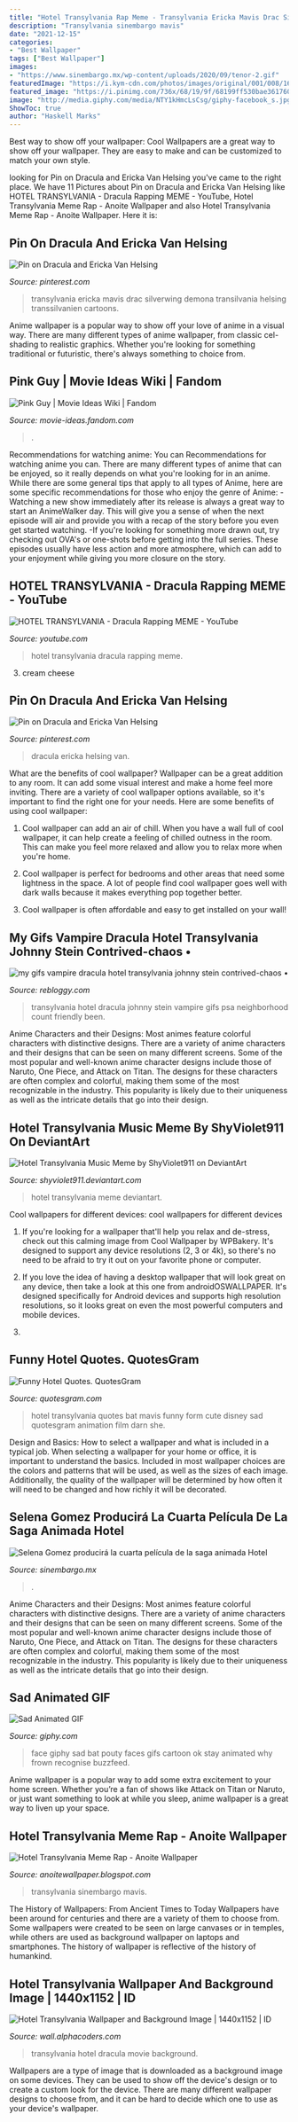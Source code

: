 ```yaml
---
title: "Hotel Transylvania Rap Meme - Transylvania Ericka Mavis Drac Silverwing Demona Transilvania Helsing Transsilvanien Cartoons"
description: "Transylvania sinembargo mavis"
date: "2021-12-15"
categories:
- "Best Wallpaper"
tags: ["Best Wallpaper"]
images:
- "https://www.sinembargo.mx/wp-content/uploads/2020/09/tenor-2.gif"
featuredImage: "https://i.kym-cdn.com/photos/images/original/001/008/169/8b6.gif"
featured_image: "https://i.pinimg.com/736x/68/19/9f/68199ff530bae36176006306a18155cc.jpg"
image: "http://media.giphy.com/media/NTY1kHmcLsCsg/giphy-facebook_s.jpg"
ShowToc: true
author: "Haskell Marks"
---
```



Best way to show off your wallpaper:
Cool Wallpapers are a great way to show off your wallpaper. They are easy to make and can be customized to match your own style.

	

		
looking for Pin on Dracula and Ericka Van Helsing you've came to the right place. We have 11 Pictures about Pin on Dracula and Ericka Van Helsing like HOTEL TRANSYLVANIA - Dracula Rapping MEME - YouTube, Hotel Transylvania Meme Rap - Anoite Wallpaper and also Hotel Transylvania Meme Rap - Anoite Wallpaper. Here it is:
		
    
## Pin On Dracula And Ericka Van Helsing

<img loading=lazy src="https://i.pinimg.com/originals/c5/0f/27/c50f27c4b72bafb639a1b1527cb10ffb.jpg" onerror="this.onerror=null;this.src='https://tse3.mm.bing.net/th?id=OIP.7iCVbI331hnNju2eCt_WRQHaHa&amp;pid=15.1';" alt="Pin on Dracula and Ericka Van Helsing">

_Source: pinterest.com_

>transylvania ericka mavis drac silverwing demona transilvania helsing transsilvanien cartoons. 

	

Anime wallpaper is a popular way to show off your love of anime in a visual way. There are many different types of anime wallpaper, from classic cel-shading to realistic graphics. Whether you're looking for something traditional or futuristic, there's always something to choice from.

    
## Pink Guy | Movie Ideas Wiki | Fandom

<img loading=lazy src="https://vignette.wikia.nocookie.net/movie-ideas2293/images/5/5c/Flat%2C550x550%2C075%2Cf.u3.jpg/revision/latest?cb=20180630152953" onerror="this.onerror=null;this.src='https://tse3.mm.bing.net/th?id=OIP.VAGmTVhRu8vLvywVFyZZvgHaHa&amp;pid=15.1';" alt="Pink Guy | Movie Ideas Wiki | Fandom">

_Source: movie-ideas.fandom.com_

>. 

	

Recommendations for watching anime: You can
Recommendations for watching anime you can. There are many different types of anime that can be enjoyed, so it really depends on what you're looking for in an anime. While there are some general tips that apply to all types of Anime, here are some specific recommendations for those who enjoy the genre of Anime: 
-Watching a new show immediately after its release is always a great way to start an AnimeWalker day. This will give you a sense of when the next episode will air and provide you with a recap of the story before you even get started watching. 
-If you're looking for something more drawn out, try checking out OVA's or one-shots before getting into the full series. These episodes usually have less action and more atmosphere, which can add to your enjoyment while giving you more closure on the story.

    
## HOTEL TRANSYLVANIA - Dracula Rapping MEME - YouTube

<img loading=lazy src="https://i.ytimg.com/vi/VrWWiOkyMzI/hqdefault.jpg" onerror="this.onerror=null;this.src='https://tse2.mm.bing.net/th?id=OIP.ty0jlaJduDurCXKTN2yScQHaFj&amp;pid=15.1';" alt="HOTEL TRANSYLVANIA - Dracula Rapping MEME - YouTube">

_Source: youtube.com_

>hotel transylvania dracula rapping meme. 

	

3. cream cheese 

    
## Pin On Dracula And Ericka Van Helsing

<img loading=lazy src="https://i.pinimg.com/736x/68/19/9f/68199ff530bae36176006306a18155cc.jpg" onerror="this.onerror=null;this.src='https://tse2.mm.bing.net/th?id=OIP.bAIObNocZ3LeBYsckr6IwgHaDx&amp;pid=15.1';" alt="Pin on Dracula and Ericka Van Helsing">

_Source: pinterest.com_

>dracula ericka helsing van. 

	

What are the benefits of cool wallpaper?
Wallpaper can be a great addition to any room. It can add some visual interest and make a home feel more inviting. There are a variety of cool wallpaper options available, so it's important to find the right one for your needs. Here are some benefits of using cool wallpaper: 
1. Cool wallpaper can add an air of chill. When you have a wall full of cool wallpaper, it can help create a feeling of chilled outness in the room. This can make you feel more relaxed and allow you to relax more when you're home. 

2. Cool wallpaper is perfect for bedrooms and other areas that need some lightness in the space. A lot of people find cool wallpaper goes well with dark walls because it makes everything pop together better. 

3. Cool wallpaper is often affordable and easy to get installed on your wall!

    
## My Gifs Vampire Dracula Hotel Transylvania Johnny Stein Contrived-chaos •

<img loading=lazy src="http://25.media.tumblr.com/3e5a0b21bf9dcff189d71967c3378f75/tumblr_mi0xxfs0vC1qidzr6o1_500.gif" onerror="this.onerror=null;this.src='https://tse4.mm.bing.net/th?id=OIP.BzpoVWIf-YYu_GhSH5sffwHaEB&amp;pid=15.1';" alt="my gifs vampire dracula hotel transylvania johnny stein contrived-chaos •">

_Source: rebloggy.com_

>transylvania hotel dracula johnny stein vampire gifs psa neighborhood count friendly been. 

	

Anime Characters and their Designs: Most animes feature colorful characters with distinctive designs.
There are a variety of anime characters and their designs that can be seen on many different screens. Some of the most popular and well-known anime character designs include those of Naruto, One Piece, and Attack on Titan. The designs for these characters are often complex and colorful, making them some of the most recognizable in the industry. This popularity is likely due to their uniqueness as well as the intricate details that go into their design.

    
## Hotel Transylvania Music Meme By ShyViolet911 On DeviantArt

<img loading=lazy src="http://fc00.deviantart.net/fs71/i/2012/189/3/1/hotel_transylvania_music_meme_by_shyviolet911-d56hv9g.png" onerror="this.onerror=null;this.src='https://tse2.mm.bing.net/th?id=OIP.1l-rWkr39zWpSVDcGmqpKAHamj&amp;pid=15.1';" alt="Hotel Transylvania Music Meme by ShyViolet911 on DeviantArt">

_Source: shyviolet911.deviantart.com_

>hotel transylvania meme deviantart. 

	

Cool wallpapers for different devices:
cool wallpapers for different devices 

1. If you're looking for a wallpaper that'll help you relax and de-stress, check out this calming image from Cool Wallpaper by WPBakery. It's designed to support any device resolutions (2, 3 or 4k), so there's no need to be afraid to try it out on your favorite phone or computer.

2. If you love the idea of having a desktop wallpaper that will look great on any device, then take a look at this one from androidOSWALLPAPER. It's designed specifically for Android devices and supports high resolution resolutions, so it looks great on even the most powerful computers and mobile devices.

3.

    
## Funny Hotel Quotes. QuotesGram

<img loading=lazy src="https://cdn.quotesgram.com/img/66/13/1082670998-ddf347fac3bf486cbaf81f7146588736.jpg" onerror="this.onerror=null;this.src='https://tse1.mm.bing.net/th?id=OIP.c0sfIDEcwEBXRCAfHb5jlQHaH7&amp;pid=15.1';" alt="Funny Hotel Quotes. QuotesGram">

_Source: quotesgram.com_

>hotel transylvania quotes bat mavis funny form cute disney sad quotesgram animation film darn she. 

	

Design and Basics: How to select a wallpaper and what is included in a typical job.
When selecting a wallpaper for your home or office, it is important to understand the basics. Included in most wallpaper choices are the colors and patterns that will be used, as well as the sizes of each image. Additionally, the quality of the wallpaper will be determined by how often it will need to be changed and how richly it will be decorated.

    
## Selena Gomez Producirá La Cuarta Película De La Saga Animada Hotel

<img loading=lazy src="https://www.sinembargo.mx/wp-content/uploads/2020/09/tenor-2.gif" onerror="this.onerror=null;this.src='https://tse1.mm.bing.net/th?id=OIP.R1vm7eU-OFcte_kh1sObhgHaD7&amp;pid=15.1';" alt="Selena Gomez producirá la cuarta película de la saga animada Hotel">

_Source: sinembargo.mx_

>. 

	

Anime Characters and their Designs: Most animes feature colorful characters with distinctive designs.
There are a variety of anime characters and their designs that can be seen on many different screens. Some of the most popular and well-known anime character designs include those of Naruto, One Piece, and Attack on Titan. The designs for these characters are often complex and colorful, making them some of the most recognizable in the industry. This popularity is likely due to their uniqueness as well as the intricate details that go into their design.

    
## Sad Animated GIF

<img loading=lazy src="http://media.giphy.com/media/NTY1kHmcLsCsg/giphy-facebook_s.jpg" onerror="this.onerror=null;this.src='https://tse1.mm.bing.net/th?id=OIP.ei12ATgraIXz9s_xRCO9KgHaEK&amp;pid=15.1';" alt="Sad Animated GIF">

_Source: giphy.com_

>face giphy sad bat pouty faces gifs cartoon ok stay animated why frown recognise buzzfeed. 

	

Anime wallpaper is a popular way to add some extra excitement to your home screen. Whether you’re a fan of shows like Attack on Titan or Naruto, or just want something to look at while you sleep, anime wallpaper is a great way to liven up your space.

    
## Hotel Transylvania Meme Rap - Anoite Wallpaper

<img loading=lazy src="https://i.kym-cdn.com/photos/images/original/001/008/169/8b6.gif" onerror="this.onerror=null;this.src='https://tse2.mm.bing.net/th?id=OIP.amyrR5sD5MQ0r8PA_LFCDgHaD9&amp;pid=15.1';" alt="Hotel Transylvania Meme Rap - Anoite Wallpaper">

_Source: anoitewallpaper.blogspot.com_

>transylvania sinembargo mavis. 

	

The History of Wallpapers: From Ancient Times to Today
Wallpapers have been around for centuries and there are a variety of them to choose from. Some wallpapers were created to be seen on large canvases or in temples, while others are used as background wallpaper on laptops and smartphones. The history of wallpaper is reflective of the history of humankind.

    
## Hotel Transylvania Wallpaper And Background Image | 1440x1152 | ID

<img loading=lazy src="https://images5.alphacoders.com/310/thumb-1920-310544.jpg" onerror="this.onerror=null;this.src='https://tse2.mm.bing.net/th?id=OIP.L-EWDOh5S3CxwlsxZwm2ZwHaF7&amp;pid=15.1';" alt="Hotel Transylvania Wallpaper and Background Image | 1440x1152 | ID">

_Source: wall.alphacoders.com_

>transylvania hotel dracula movie background. 

	

Wallpapers are a type of image that is downloaded as a background image on some devices. They can be used to show off the device's design or to create a custom look for the device. There are many different wallpaper designs to choose from, and it can be hard to decide which one to use as your device's wallpaper.


